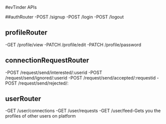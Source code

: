 #evTinder APIs

##authRouter
-POST /signup
-POST /login
-POST /logout


## profileRouter
-GET /profile/view
-PATCH /profile/edit
-PATCH /profile/password


## connectionRequestRouter
-POST /request/send/interested/:userid
-POST /request/send/ignored/:userid
-POST /request/send/accepted/:requestid
-POST /request/send/rejected/:

## userRouter
-GET /user/connections
-GET /user/requests
-GET /user/feed-Gets you the profiles of other users on platform

